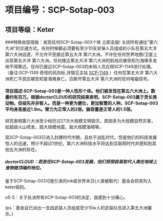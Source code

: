 # 项目编号：SCP-Sotap-003

## 项目等级：Keter

###特殊收容措施：发现任何SCP-Sotap-003个体 立即击毙!
关闭所有通往"第六大洲"的交通方式。任何时候都必须要有至少10支安保人员组成的小队在第五大洋 第六大洲巡逻。不允许平民接近第五大洋 第六大洲。不许在任何世界地图/卫星上出现第五大洋 第六大洲。任何接近第五大洋 第六大洲的航线应被告知为海难多发地不得靠近。任何已接近SCP-Sotap-003的未知人员应用SCP-1149进行处理。（备注:SCP-1149 奇怪的风向标,详情见主站 [SCP-1149](http://scp-wiki-cn.wikidot.com/scp-1149) ）任何在第五大洋 第六大洲死亡平民应被告知是海难身亡。应断开第五大洋 第六大洲的任何电磁信号。

#### 项目描述:SCP-Sotap-003是一种人性形个体。他们被发现在第五六大洲上。数量约有百万。根据doctorCLOUD的研究结果表明，SCP-Sotap-003属于灵长类动物。但祖先并非智人。而是一种更为健壮，更加智慧的人种。SCP-Sotap-003平均身高接近1.9m。臂力为正常人的2倍。脑容量是正常人的1.5倍。

研究表明第六大洲至少经历过27次大规模文明毁灭，原因多为大规模自然灾害，如超级火山喷发，超大规模地震，超大规模海啸等。

现SCP-Sotap-003已进入封建时代中期，且处于战乱时代。但是他们的科技发展惊人的迅速，预计不超过1世纪，第六大洲科技水平将达到互联网时代并感知到其他五大洲的存在。

##### doctorCLOUD：若放任SCP-Sotap-003发展，他们将很容易取代人类在地球上食物链顶端的地位。

鉴于SCP-Sotap-003可能引发的mk级世界末日(人类被取代）基金会将其列入keter级别。

o5-5：关于处决所有SCP-Sotap-003的决定，我感到十分痛心。

(ps：基金会已派出一支由武装人员组成至少10w人的武装队伍进入第五大洲屠杀。)
